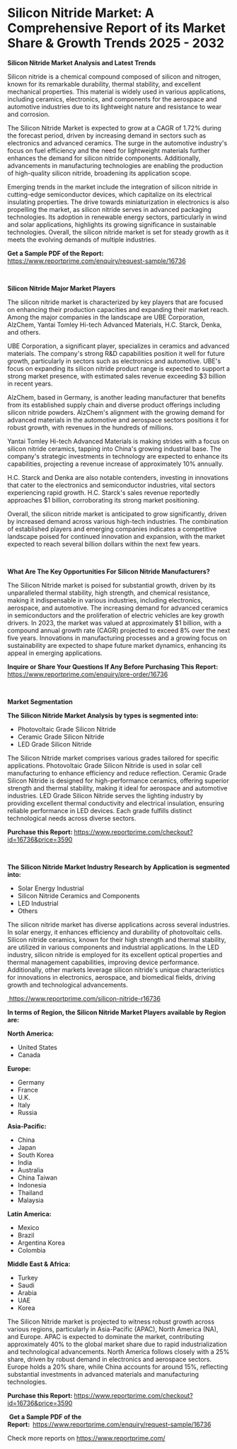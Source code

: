 <p><h1>Silicon Nitride Market: A Comprehensive Report of its Market Share & Growth Trends 2025 - 2032</h1></p><p><strong>Silicon Nitride Market Analysis and Latest Trends</strong></p>
<p><p>Silicon nitride is a chemical compound composed of silicon and nitrogen, known for its remarkable durability, thermal stability, and excellent mechanical properties. This material is widely used in various applications, including ceramics, electronics, and components for the aerospace and automotive industries due to its lightweight nature and resistance to wear and corrosion.</p><p>The Silicon Nitride Market is expected to grow at a CAGR of 1.72% during the forecast period, driven by increasing demand in sectors such as electronics and advanced ceramics. The surge in the automotive industry's focus on fuel efficiency and the need for lightweight materials further enhances the demand for silicon nitride components. Additionally, advancements in manufacturing technologies are enabling the production of high-quality silicon nitride, broadening its application scope.</p><p>Emerging trends in the market include the integration of silicon nitride in cutting-edge semiconductor devices, which capitalize on its electrical insulating properties. The drive towards miniaturization in electronics is also propelling the market, as silicon nitride serves in advanced packaging technologies. Its adoption in renewable energy sectors, particularly in wind and solar applications, highlights its growing significance in sustainable technologies. Overall, the silicon nitride market is set for steady growth as it meets the evolving demands of multiple industries.</p></p>
<p><strong>Get a Sample PDF of the Report:&nbsp;</strong> <a href="https://www.reportprime.com/enquiry/request-sample/16736?utm_campaign=2738&utm_medium=2&utm_source=Github&utm_content=ia&utm_term=18032025&utm_id=silicon-nitride">https://www.reportprime.com/enquiry/request-sample/16736</a></p>
<p>&nbsp;</p>
<p><strong>Silicon Nitride Major Market Players</strong></p>
<p><p>The silicon nitride market is characterized by key players that are focused on enhancing their production capacities and expanding their market reach. Among the major companies in the landscape are UBE Corporation, AlzChem, Yantai Tomley Hi-tech Advanced Materials, H.C. Starck, Denka, and others.</p><p>UBE Corporation, a significant player, specializes in ceramics and advanced materials. The company's strong R&D capabilities position it well for future growth, particularly in sectors such as electronics and automotive. UBE's focus on expanding its silicon nitride product range is expected to support a strong market presence, with estimated sales revenue exceeding $3 billion in recent years.</p><p>AlzChem, based in Germany, is another leading manufacturer that benefits from its established supply chain and diverse product offerings including silicon nitride powders. AlzChem's alignment with the growing demand for advanced materials in the automotive and aerospace sectors positions it for robust growth, with revenues in the hundreds of millions.</p><p>Yantai Tomley Hi-tech Advanced Materials is making strides with a focus on silicon nitride ceramics, tapping into China's growing industrial base. The company's strategic investments in technology are expected to enhance its capabilities, projecting a revenue increase of approximately 10% annually.</p><p>H.C. Starck and Denka are also notable contenders, investing in innovations that cater to the electronics and semiconductor industries, vital sectors experiencing rapid growth. H.C. Starck's sales revenue reportedly approaches $1 billion, corroborating its strong market positioning.</p><p>Overall, the silicon nitride market is anticipated to grow significantly, driven by increased demand across various high-tech industries. The combination of established players and emerging companies indicates a competitive landscape poised for continued innovation and expansion, with the market expected to reach several billion dollars within the next few years.</p></p>
<p>&nbsp;</p>
<p><strong>What Are The Key Opportunities For Silicon Nitride Manufacturers?</strong></p>
<p><p>The Silicon Nitride market is poised for substantial growth, driven by its unparalleled thermal stability, high strength, and chemical resistance, making it indispensable in various industries, including electronics, aerospace, and automotive. The increasing demand for advanced ceramics in semiconductors and the proliferation of electric vehicles are key growth drivers. In 2023, the market was valued at approximately $1 billion, with a compound annual growth rate (CAGR) projected to exceed 8% over the next five years. Innovations in manufacturing processes and a growing focus on sustainability are expected to shape future market dynamics, enhancing its appeal in emerging applications.</p></p>
<p><strong>Inquire or Share Your Questions If Any Before Purchasing This Report:</strong> <a href="https://www.reportprime.com/enquiry/pre-order/16736?utm_campaign=2738&utm_medium=2&utm_source=Github&utm_content=ia&utm_term=18032025&utm_id=silicon-nitride">https://www.reportprime.com/enquiry/pre-order/16736</a></p>
<p>&nbsp;</p>
<p><strong>Market Segmentation</strong></p>
<p><strong>The Silicon Nitride Market Analysis by types is segmented into:</strong></p>
<p><ul><li>Photovoltaic Grade Silicon Nitride</li><li>Ceramic Grade Silicon Nitride</li><li>LED Grade Silicon Nitride</li></ul></p>
<p><p>The Silicon Nitride market comprises various grades tailored for specific applications. Photovoltaic Grade Silicon Nitride is used in solar cell manufacturing to enhance efficiency and reduce reflection. Ceramic Grade Silicon Nitride is designed for high-performance ceramics, offering superior strength and thermal stability, making it ideal for aerospace and automotive industries. LED Grade Silicon Nitride serves the lighting industry by providing excellent thermal conductivity and electrical insulation, ensuring reliable performance in LED devices. Each grade fulfills distinct technological needs across diverse sectors.</p></p>
<p><strong>Purchase this Report:&nbsp;</strong><a href="https://www.reportprime.com/checkout?id=16736&price=3590&utm_campaign=2738&utm_medium=2&utm_source=Github&utm_content=ia&utm_term=18032025&utm_id=silicon-nitride">https://www.reportprime.com/checkout?id=16736&price=3590</a></p>
<p>&nbsp;</p>
<p><strong>The Silicon Nitride Market Industry Research by Application is segmented into:</strong></p>
<p><ul><li>Solar Energy Industrial</li><li>Silicon Nitride Ceramics and Components</li><li>LED Industrial</li><li>Others</li></ul></p>
<p><p>The silicon nitride market has diverse applications across several industries. In solar energy, it enhances efficiency and durability of photovoltaic cells. Silicon nitride ceramics, known for their high strength and thermal stability, are utilized in various components and industrial applications. In the LED industry, silicon nitride is employed for its excellent optical properties and thermal management capabilities, improving device performance. Additionally, other markets leverage silicon nitride's unique characteristics for innovations in electronics, aerospace, and biomedical fields, driving growth and technological advancements.</p></p>
<p><a href="https://www.reportprime.com/silicon-nitride-r16736?utm_campaign=2738&utm_medium=2&utm_source=Github&utm_content=ia&utm_term=18032025&utm_id=silicon-nitride">&nbsp;https://www.reportprime.com/silicon-nitride-r16736</a></p>
<p><strong>In terms of Region, the Silicon Nitride Market Players available by Region are:</strong></p>
<p>
    <p> <strong> North America: </strong>
        <ul>
            <li>United States</li>
            <li>Canada</li>
        </ul>
        </p> 
    <p> <strong> Europe: </strong>
        <ul>
            <li>Germany</li>
            <li>France</li>
            <li>U.K.</li>
            <li>Italy</li>
            <li>Russia</li>
        </ul>
        </p> 
    <p> <strong> Asia-Pacific: </strong>
        <ul>
            <li>China</li>
            <li>Japan</li>
            <li>South Korea</li>
            <li>India</li>
            <li>Australia</li>
            <li>China Taiwan</li>
            <li>Indonesia</li>
            <li>Thailand</li>
            <li>Malaysia</li>
        </ul>
        </p> 
    <p> <strong> Latin America: </strong>
        <ul>
            <li>Mexico</li>
            <li>Brazil</li>
            <li>Argentina Korea</li>
            <li>Colombia</li>
        </ul>
        </p> 
    <p> <strong> Middle East & Africa: </strong>
        <ul>
            <li>Turkey</li>
            <li>Saudi</li>
            <li>Arabia</li>
            <li>UAE</li>
            <li>Korea</li>
        </ul>
    </p>
    </p>
<p><p>The Silicon Nitride market is projected to witness robust growth across various regions, particularly in Asia-Pacific (APAC), North America (NA), and Europe. APAC is expected to dominate the market, contributing approximately 40% to the global market share due to rapid industrialization and technological advancements. North America follows closely with a 25% share, driven by robust demand in electronics and aerospace sectors. Europe holds a 20% share, while China accounts for around 15%, reflecting substantial investments in advanced materials and manufacturing technologies.</p></p>
<p><strong>Purchase this Report: </strong><a href="https://www.reportprime.com/checkout?id=16736&price=3590&utm_campaign=2738&utm_medium=2&utm_source=Github&utm_content=ia&utm_term=18032025&utm_id=silicon-nitride">https://www.reportprime.com/checkout?id=16736&price=3590</a></p>
<p>&nbsp;<strong>Get a Sample PDF of the Report:&nbsp;&nbsp;</strong><a href="https://www.reportprime.com/enquiry/request-sample/16736?utm_campaign=2738&utm_medium=2&utm_source=Github&utm_content=ia&utm_term=18032025&utm_id=silicon-nitride">https://www.reportprime.com/enquiry/request-sample/16736</a></p>
<p><strong></strong></p>
<p>Check more reports on <a href="https://www.reportprime.com/?utm_campaign=2738&utm_medium=2&utm_source=Github&utm_content=ia&utm_term=18032025&utm_id=silicon-nitride">https://www.reportprime.com/</a></p>